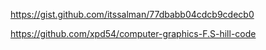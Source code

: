 https://gist.github.com/itssalman/77dbabb04cdcb9cdecb0

https://github.com/xpd54/computer-graphics-F.S-hill-code

